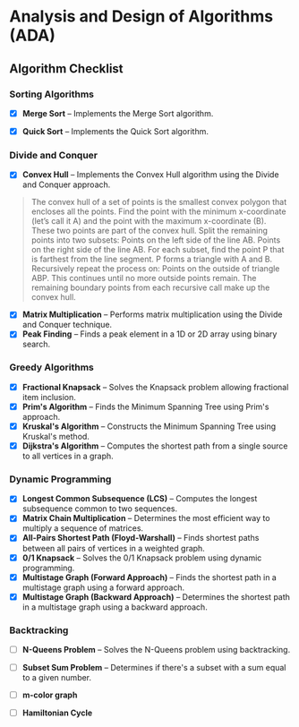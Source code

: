 # Analysis and Design of Algorithms (ADA)


##  Algorithm Checklist

###  Sorting Algorithms
- [x] **Merge Sort** – Implements the Merge Sort algorithm.
>
- [x] **Quick Sort** – Implements the Quick Sort algorithm.
>

###  Divide and Conquer
- [x] **Convex Hull** – Implements the Convex Hull algorithm using the Divide and Conquer approach.
> The convex hull of a set of points is the smallest convex polygon that encloses all the points.
> Find the point with the minimum x-coordinate (let’s call it A) and the point with the maximum x-coordinate (B).
> These two points are part of the convex hull.
> Split the remaining points into two subsets:
> Points on the left side of the line AB.
> Points on the right side of the line AB.
> For each subset, find the point P that is farthest from the line segment.
> P forms a triangle with A and B.
> Recursively repeat the process on:
> Points on the outside of triangle ABP.
> This continues until no more outside points remain.
> The remaining boundary points from each recursive call make up the convex hull.
- [x] **Matrix Multiplication** – Performs matrix multiplication using the Divide and Conquer technique.
- [x] **Peak Finding** – Finds a peak element in a 1D or 2D array using binary search.

###  Greedy Algorithms
- [x] **Fractional Knapsack** – Solves the Knapsack problem allowing fractional item inclusion.
- [x] **Prim's Algorithm** – Finds the Minimum Spanning Tree using Prim's approach.
- [x] **Kruskal's Algorithm** – Constructs the Minimum Spanning Tree using Kruskal's method.
- [x] **Dijkstra's Algorithm** – Computes the shortest path from a single source to all vertices in a graph.

###  Dynamic Programming
- [x] **Longest Common Subsequence (LCS)** – Computes the longest subsequence common to two sequences.
- [x] **Matrix Chain Multiplication** – Determines the most efficient way to multiply a sequence of matrices.
- [x] **All-Pairs Shortest Path (Floyd-Warshall)** – Finds shortest paths between all pairs of vertices in a weighted graph.
- [x] **0/1 Knapsack** – Solves the 0/1 Knapsack problem using dynamic programming.
- [x] **Multistage Graph (Forward Approach)** – Finds the shortest path in a multistage graph using a forward approach.
- [x] **Multistage Graph (Backward Approach)** – Determines the shortest path in a multistage graph using a backward approach.

###  Backtracking
- [ ] **N-Queens Problem** – Solves the N-Queens problem using backtracking.
- [ ] **Subset Sum Problem** – Determines if there's a subset with a sum equal to a given number.
- [ ] **m-color graph**
- [ ] **Hamiltonian Cycle**




